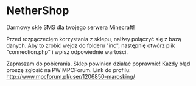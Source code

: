 # NetherShop
Darmowy skle SMS dla twojego serwera Minecraft!


Przed rozpączecięm korzystania z sklepu, nalżey połączyć się z bazą danych. Aby to zrobić wejdz do folderu "inc", następnię otwórz plik "connection.php" i wpisz odpowiednie wartości.

Zapraszam do pobierania. Sklep powinien działać poprawnie! Każdy błąd proszę zgłosić na PW MPCForum.
Link do profilu: http://www.mpcforum.pl/user/1206850-marosking/
